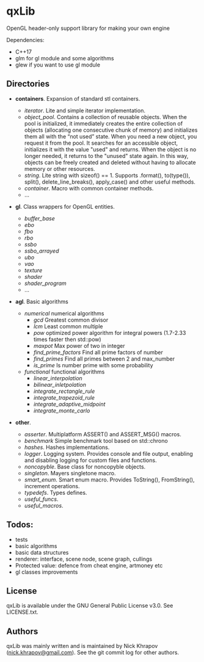 # qxLib
OpenGL header-only support library for making your own engine

Dependencies:
+ C++17
+ glm for gl module and some algorithms
+ glew if you want to use gl module

## Directories

+ __containers__. Expansion of standard stl containers.
  + _iterator_. Lite and simple iterator implementation.
  + _object_pool_. Contains a collection of reusable objects. When the pool is initialized, it immediately creates the entire collection of objects (allocating one consecutive chunk of memory) and initializes them all with the “not used” state. When you need a new object, you request it from the pool. It searches for an accessible object, initializes it with the value "used" and returns. When the object is no longer needed, it returns to the "unused" state again. In this way, objects can be freely created and deleted without having to allocate memory or other resources.
  + _string_. Lite string with sizeof() == 1. Supports .format(), to(type()), split(), delete_line_breaks(), apply_case() and other useful methods.
  + _container_. Macro with common container methods. 
  + ...

+ __gl__. Class wrappers for OpenGL entities.
  + _buffer_base_
  + _ebo_
  + _fbo_
  + _rbo_
  + _ssbo_
  + _ssbo_arrayed_
  + _ubo_
  + _vao_
  + _texture_
  + _shader_
  + _shader_program_
  + ...
  
+ __agl__. Basic algorithms
  + _numerical_ numerical algorithms
    + _gcd_ Greatest common divisor
    + _lcm_ Least common multiple
    + _pow_ optimized power algorithm for integral powers (1.7-2.33 times faster then std::pow)
    + _maxpot_ Max power of two in integer
    + _find_prime_factors_ Find all prime factors of number
    + _find_primes_ Find all primes between 2 and max_number
    + _is_prime_ Is number prime with some probability
  + _functional_ functional algorithms
    + _linear_interpolation_
    + _bilinear_inletpolation_
    + _integrate_rectangle_rule_
    + _integrate_trapezoid_rule_
    + _integrate_adaptive_midpoint_
    + _integrate_monte_carlo_
  
+ __other__. 
  + _asserter_. Multiplatform ASSERT() and ASSERT_MSG() macros.
  + _benchmark_ Simple benchmark tool based on std::chrono
  + _hashes_. Hashes implementations.
  + _logger_. Logging system. Provides console and file output, enabling and disabling logging for custom files and functions.
  + _noncopyble_. Base class for noncopyble objects.
  + _singleton_. Mayers singletone macro.
  + _smart_enum_. Smart enum macro. Provides ToString(), FromString(), increment operations.
  + _typedefs_. Types defines.
  + _useful_funcs_. 
  + _useful_macros_. 
  
## Todos:
  + tests
  + basic algorithms
  + basic data structures
  + renderer: interface, scene node, scene graph, cullings
  + Protected value: defence from cheat engine, artmoney etc
  + gl classes improvements
  
## License

qxLib is available under the GNU General Public License v3.0. See LICENSE.txt.


## Authors

qxLib was mainly written and is maintained by Nick Khrapov
(nick.khrapov@gmail.com). See the git commit log for other authors.
